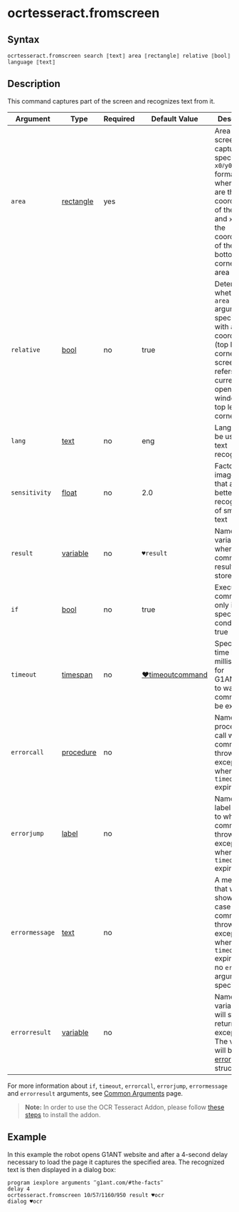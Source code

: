 # ocrtesseract.fromscreen

## Syntax

```G1ANT
ocrtesseract.fromscreen search ⟦text⟧ area ⟦rectangle⟧ relative ⟦bool⟧ language ⟦text⟧ 
```

## Description

This command captures part of the screen and recognizes text from it.

| Argument       | Type                                                         | Required | Default Value                                                | Description                                                  |
| -------------- | ------------------------------------------------------------ | -------- | ------------------------------------------------------------ | ------------------------------------------------------------ |
| `area`         | [rectangle](../../G1ANT.Language/Structures/RectangleStructure.md) | yes      |                                                              | Area on the screen to be captured specified in `x0⫽y0⫽x1⫽y1` format, where `x0⫽y0` are the coordinates of the top left and `x1⫽y1` are the coordinates of the right bottom corner of the area |
| `relative`     | [bool](../../G1ANT.Language/Structures/BooleanStructure.md) | no       | true                                                         | Determines whether the `area` argument is specified with absolute coordinates (top left corner of the screen) or refers to the currently opened window (its top left corner) |
| `lang`         | [text](../../G1ANT.Language/Structures/TextStructure.md) | no       | eng                                                          | Language to be used for text recognition                     |
| `sensitivity`  | [float](../../G1ANT.Language/Structures/FloatStructure.md) | no       | 2.0                                                          | Factor of image zoom that allows better recognition of smaller text |
| `result`       | [variable](../../G1ANT.Language/Structures/VariableStructure.md) | no       | `♥result`                                                    | Name of a variable where the command's result will be stored |
| `if`           | [bool](../../G1ANT.Language/Structures/BooleanStructure.md) | no       | true                                                         | Executes the command only if a specified condition is true   |
| `timeout`      | [timespan](../../G1ANT.Language/Structures/TimeSpanStructure.md) | no       | [♥timeoutcommand](../../G1ANT.Addon.Core/Variables/TimeoutCommandVariable.md) | Specifies time in milliseconds for G1ANT.Robot to wait for the command to be executed |
| `errorcall`    | [procedure](../../G1ANT.Language/Structures/ProcedureStructure.md) | no       |                                                              | Name of a procedure to call when the command throws an exception or when a given `timeout` expires |
| `errorjump`    | [label](../../G1ANT.Language/Structures/LabelStructure.md) | no       |                                                              | Name of the label to jump to when the command throws an exception or when a given `timeout` expires |
| `errormessage` | [text](../../G1ANT.Language/Structures/TextStructure.md) | no       |                                                              | A message that will be shown in case the command throws an exception or when a given `timeout` expires, and no `errorjump` argument is specified |
| `errorresult`  | [variable](../../G1ANT.Language/Structures/VariableStructure.md) | no       |                                                              | Name of a variable that will store the returned exception. The variable will be of [error](../../G1ANT.Language/Structures/ErrorStructure.md) structure |

For more information about `if`, `timeout`, `errorcall`, `errorjump`, `errormessage` and `errorresult` arguments, see [Common Arguments](../../../appendices/common-arguments.md) page.

> **Note:** In order to use the OCR Tesseract Addon, please follow [these steps](../../../appendices/ocr-tesseract-addon.md) to install the addon.

## Example

In this example the robot opens G1ANT website and after a 4-second delay necessary to load the page it captures the specified area. The recognized text is then displayed in a dialog box:

```G1ANT
program iexplore arguments ‴g1ant.com/#the-facts‴
delay 4
ocrtesseract.fromscreen 10⫽57⫽1160⫽950 result ♥ocr
dialog ♥ocr
```


